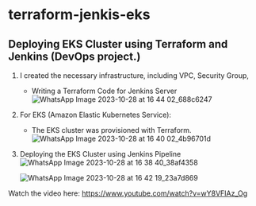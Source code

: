 # terraform-jenkis-eks
## Deploying EKS Cluster using Terraform and Jenkins  (DevOps project.)

1. I created the necessary infrastructure, including VPC, Security Group,         

     - Writing a Terraform Code for Jenkins Server
       ![WhatsApp Image 2023-10-28 at 16 44 02_688c6247](https://github.com/monk8081/terraform-jenkis-eks/assets/113243067/62bbcd52-e001-44f7-bcf9-f66917ba3fbc)
       

2. For EKS (Amazon Elastic Kubernetes Service):

     - The EKS cluster was provisioned with Terraform.
       ![WhatsApp Image 2023-10-28 at 16 40 02_4b96701d](https://github.com/monk8081/terraform-jenkis-eks/assets/113243067/4901782c-afc2-4458-aec5-cc793db93397)

       

3.  Deploying the EKS Cluster using Jenkins Pipeline
    ![WhatsApp Image 2023-10-28 at 16 38 40_38af4358](https://github.com/monk8081/terraform-jenkis-eks/assets/113243067/abe587bf-0fe3-4a76-ab68-eedb5007c2d3)

    ![WhatsApp Image 2023-10-28 at 16 42 19_23a7d869](https://github.com/monk8081/terraform-jenkis-eks/assets/113243067/b5c93644-a848-4829-8459-234777e01515)

Watch the video here: https://www.youtube.com/watch?v=wY8VFIAz_Og
